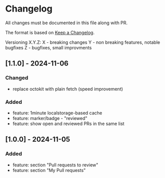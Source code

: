 # Changelog

All changes must be documented in this file along with PR.

The format is based on [Keep a Changelog](https://keepachangelog.com/en/1.0.0/).

Versioning  X.Y.Z:
 X - breaking changes
 Y - non breaking features, notable bugfixes
 Z - bugfixes, small improvments

## [1.1.0] - 2024-11-06
### Changed
- replace octokit with plain fetch (speed improvement)
### Added
- feature: 1minute localstorage-based cache
- feature: marker/badge - "reviewed"
- feature: show open and reviewed PRs in the same list

## [1.0.0] - 2024-11-05
### Added
- feature: section "Pull requests to review"
- feature: section "My Pull requests"
